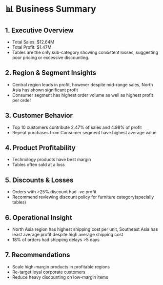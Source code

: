 # 📊 Business Summary

## 1. Executive Overview
- Total Sales: $12.64M
- Total Profit: $1.47M
- Tables are the only sub-category showing consistent losses, suggesting poor pricing or excessive discounting.

## 2. Region & Segment Insights
- Central region leads in profit, however despite mid-range sales, North Asia has shown significant profit
- Consumer segment has highest order volume as well as highest profit per order

## 3. Customer Behavior
- Top 10 customers contribute 2.47% of sales and 4.98% of profit
- Repeat purchases from Consumer segment have highest average value

## 4. Product Profitability
- Technology products have best margin
- Tables often sold at a loss

## 5. Discounts & Losses
- Orders with >25% discount had -ve profit
- Recommend reviewing discount policy for furniture category(specially tables)

## 6. Operational Insight
- North Asia region has highest shipping cost per unit, Southeast Asia has least average profit despite high average shipping cost
- 18% of orders had shipping delays >5 days

## 7. Recommendations
- Scale high-margin products in profitable regions
- Re-target loyal corporate customers
- Reduce heavy discounting on low-margin items